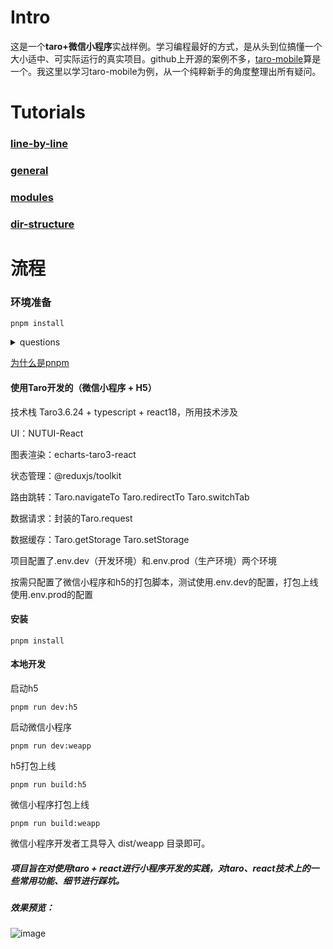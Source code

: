 # Intro
这是一个**taro+微信小程序**实战样例。学习编程最好的方式，是从头到位搞懂一个大小适中、可实际运行的真实项目。github上开源的案例不多，[taro-mobile](https://github.com/mzh-note/taro-mobile)算是一个。我这里以学习taro-mobile为例，从一个纯粹新手的角度整理出所有疑问。
# Tutorials
### [line-by-line](./tutorials/line-by-line.md)
### [general](./tutorials/general.md)
### [modules](./tutorials/modules.md)
### [dir-structure](./tutorials/dir-structure.md)
# 流程
### 环境准备
```shell
pnpm install
```
<details>
<summary>
questions
</summary>

[为什么是pnpm](./tutorials/general.md#why-pnpm)

</details>

[为什么是pnpm](./tutorials/general.md#why-pnpm)

####  使用Taro开发的（微信小程序 + H5）
技术栈 Taro3.6.24 + typescript + react18，所用技术涉及

UI：NUTUI-React

图表渲染：echarts-taro3-react

状态管理：@reduxjs/toolkit

路由跳转：Taro.navigateTo Taro.redirectTo Taro.switchTab

数据请求：封装的Taro.request

数据缓存：Taro.getStorage Taro.setStorage

项目配置了.env.dev（开发环境）和.env.prod（生产环境）两个环境

按需只配置了微信小程序和h5的打包脚本，测试使用.env.dev的配置，打包上线使用.env.prod的配置

#### 安装
```shell
pnpm install 
```
#### 本地开发
启动h5
```shell
pnpm run dev:h5 
```
启动微信小程序
```shell
pnpm run dev:weapp 
```
h5打包上线
```shell
pnpm run build:h5
```
微信小程序打包上线
```shell
pnpm run build:weapp
```
微信小程序开发者工具导入 dist/weapp 目录即可。

##### 项目旨在对使用taro + react进行小程序开发的实践，对taro、react技术上的一些常用功能、细节进行踩坑。

##### 效果预览：
![image](https://github.com/mzh-note/taro-mobile/assets/15724309/7eea06a2-0841-4c1a-ac3c-55d11aa9dcee)
